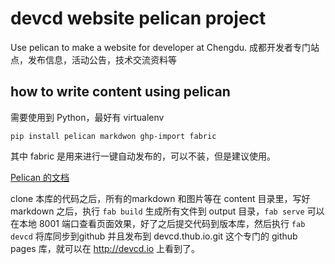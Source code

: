 # devcd website pelican project

Use pelican to make a website for developer at Chengdu.
成都开发者专门站点，发布信息，活动公告，技术交流资料等

## how to write content using pelican

需要使用到  Python，最好有 virtualenv

`pip install pelican markdwon ghp-import fabric`

其中 fabric 是用来进行一键自动发布的，可以不装，但是建议使用。

[Pelican 的文档](http://docs.getpelican.com/)

clone 本库的代码之后，所有的markdown 和图片等在 content 目录里，写好 markdown 之后，执行 `fab build` 生成所有文件到 output 目录，`fab serve` 可以在本地 8001 端口查看页面效果，好了之后提交代码到版本库，然后执行 `fab devcd` 将库同步到github 并且发布到 devcd.thub.io.git 这个专门的 github pages 库，就可以在 http://devcd.io 上看到了。


